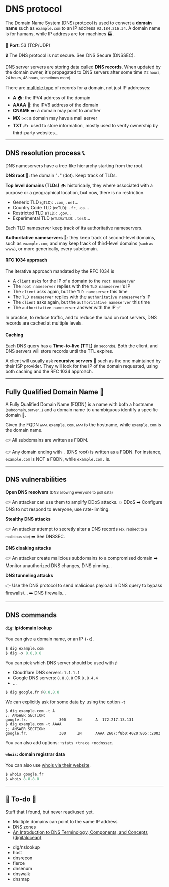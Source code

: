 # DNS protocol

<div class="row row-cols-md-2"><div>

The Domain Name System (DNS) protocol is used to convert a **domain name** such as `example.com` to an IP address `93.184.216.34`. A domain name is for humans, while IP address are for machines 🏭.

🐊️ **Port**: 53 (TCP/UDP)

🔒 The DNS protocol is not secure. See DNS Secure (DNSSEC).

DNS server servers are storing data called **DNS records**. When updated by the domain owner, it's propagated to DNS servers after some time <small>(12 hours, 24 hours, 48 hours, sometimes more)</small>.
</div><div>

There are [multiple type](https://www.ietf.org/rfc/rfc1035.txt) of records for a domain, not just IP addresses:

* **A** 🏠: the IPV4 address of the domain
* **AAAA** 🏡: the IPV6 address of the domain
* **CNAME** ➡️: a domain may point to another
* **MX** ✉️: a domain may have a mail server
* **TXT** ✍️: used to store information, mostly used to verify ownership by third-party websites...
</div></div>

<hr class="sep-both">

## DNS resolution process 📞

<div class="row row-cols-md-2"><div>

DNS nameservers have a tree-like hierarchy starting from the root.

**DNS root** 🌱: the domain "`.`" (dot). Keep track of TLDs.

**Top level domains (TLDs)** 🪵: historically, they where associated with a purpose or a geographical location, but now, there is no restriction.

* Generic TLD <small>(gTLD)</small>: `.com`, `.net`...
* Country Code TLD <small>(ccTLD)</small>: `.fr`, `.ca`...
* Restricted TLD <small>(rTLD)</small>: `.gov`...
* Experimental TLD <small>(eTLD/xTLD)</small>: `.test`...

Each TLD nameserver keep track of its authoritative nameservers.

**Authoritative nameservers** 🌿: they keep track of second-level domains, such as `example.com`, and may keep track of third-level domains <small>(such as www)</small>, or more generically, every subdomain.
</div><div>

#### RFC 1034 approach

The iterative approach mandated by the RFC 1034 is

* A `client` asks for the IP of a domain to the `root nameserver`
* The `root nameserver` replies with the `TLD nameserver`'s IP
* The `client` asks again, but the `TLD nameserver` this time
* The `TLD nameserver` replies with the `authoritative nameserver`'s IP
* The `client` asks again, but the `authoritative nameserver` this time
* The `authoritative nameserver` answer with the IP ✅

In practice, to reduce traffic, and to reduce the load on root servers, DNS records are cached at multiple levels.

#### Caching

Each DNS query has a **Time-to-live (TTL)** <small>(in seconds)</small>. Both the client, and DNS servers will store records until the TTL expires.

A client will usually ask **recursive servers** 🦀 such as the one maintained by their ISP provider. They will look for the IP of the domain requested, using both caching and the RFC 1034 approach.
</div></div>

<hr class="sep-both">

## Fully Qualified Domain Name 🎯

<div class="row row-cols-md-2"><div>

A Fully Qualified Domain Name (FQDN) is a name with both a hostname <small>(subdomain, server...)</small> and a domain name to unambiguous identify a specific domain 🎯.

Given the FQDN `www.example.com`, `www` is the hostname, while `example.com` is the domain name.
</div><div>

👉 All subdomains are written as FQDN.

👉 Any domain ending with `.` (DNS root) is written as a FQDN. For instance, `example.com` is NOT a FQDN, while `example.com.` is.
</div></div>

<hr class="sep-both">

## DNS vulnerabilities

<div class="row row-cols-md-2"><div>

**Open DNS resolvers** <small>(DNS allowing everyone to poll data)</small>

👉 An attacker can use them to amplify DDoS attacks. 💥 DDoS ➡️ Configure DNS to not respond to everyone, use rate-limiting.

**Stealthy DNS attacks**

👉 An attacker attempt to secretly alter a DNS records <small>(ex: redirect to a malicious site)</small> ➡️ See DNSSEC.
</div><div>

**DNS cloaking attacks**

👉 An attacker create malicious subdomains to a compromised domain ➡️ Monitor unauthorized DNS changes, DNS pinning...

**DNS tunneling attacks**

👉 Use the DNS protocol to send malicious payload in DNS query to bypass firewalls/... ➡️ DNS firewalls...
</div></div>

<hr class="sep-both">

## DNS commands

<div class="row row-cols-md-2"><div>

#### `dig`: ip/domain lookup

You can give a domain name, or an IP (`-x`).

```ps
$ dig example.com
$ dig -x 8.8.8.8
```

You can pick which DNS server should be used with `@` 

* Cloudflare DNS servers: `1.1.1.1`
* Google DNS servers: `8.8.8.8` OR `8.8.4.4`
* ...

```ps
$ dig google.fr @8.8.8.8
```

We can explicitly ask for some data by using the option `-t`

```bash!
$ dig example.com -t A
;; ANSWER SECTION:
google.fr.              300     IN      A  172.217.13.131
$ dig example.com -t AAAA
;; ANSWER SECTION:
google.fr.              300     IN      AAAA 2607:f8b0:4020:805::2003
```

You can also add options: `+stats +trace +nodnssec`.
</div><div>

#### `whois`: domain registrar data

You can also use [whois via their website](https://www.whois.com/whois/).

```ps
$ whois google.fr
$ whois 8.8.8.8
```
</div></div>

<hr class="sep-both">

## 👻 To-do 👻

Stuff that I found, but never read/used yet.

<div class="row row-cols-md-2"><div>

* Multiple domains can point to the same IP address
* DNS zones
* [An Introduction to DNS Terminology, Components, and Concepts
  (digitalocean)](https://www.digitalocean.com/community/tutorials/an-introduction-to-dns-terminology-components-and-concepts)
</div><div>

* dig/nslookup
* host
* dnsrecon
* fierce
* dnsenum
* dnswalk
* dnsmap
</div></div>